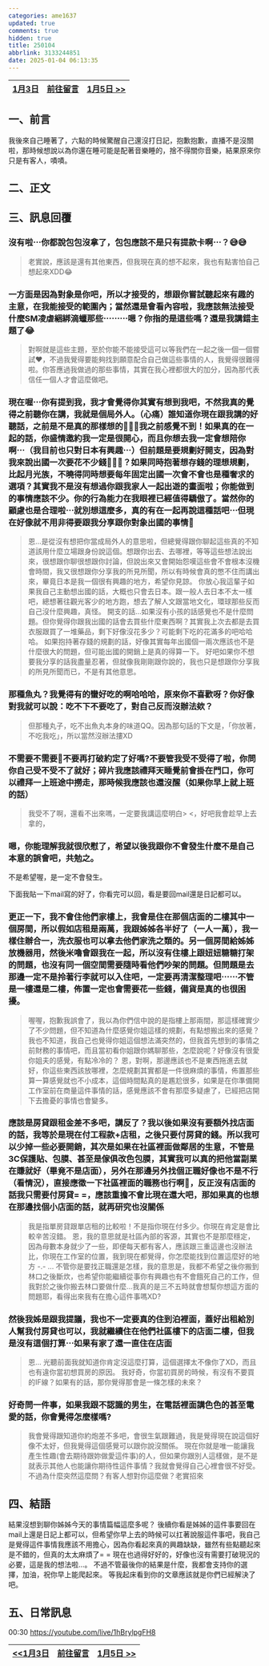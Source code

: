 ```yaml
---
categories: ame1637
updated: true
comments: true
hidden: true
title: 250104
abbrlink: 3133244851
date: 2025-01-04 06:13:35
---
```



| <a href="/ame1637/614797328">1月3日</a> | <a href="javascript:void(0)" onclick="scrollToComments(event)">前往留言</a> | <a href="/ame1637/3452351781">1月5日 >></a> |
| :-------------------------------------: | :-------------------------------------------------------------------------: | :-----------------------------------------: |

## 一、前言

我後來自己睡著了，六點的時候驚醒自己還沒打日記，抱歉抱歉，直播不是沒關啦，那時候想說以為你還在睡可能是配著音樂睡的，捨不得關你音樂，結果原來你只是有客人，嘖嘖。

## 二、正文


## 三、訊息回覆

### 沒有啦⋯你都說包包沒拿了，包包應該不是只有提款卡啊⋯？😅😅

> 老實說，應該是還有其他東西，但我現在真的想不起來，我也有點害怕自己想起來XDD😂

### 一方面是因為對象是你吧，所以才接受的，想跟你嘗試聽起來有趣的主意，在我能接受的範圍內；當然還是會看內容啦，我應該無法接受什麼SM凌虐綑綁滴蠟那些⋯⋯⋯嗯？你指的是這些嗎？還是我講錯主題了😂

> 對啊就是這些主題，至於你能不能接受這可以等我們在一起之後一個一個嘗試❤️，不過我覺得要能夠找到願意配合自己做這些事情的人，我覺得很難得啦。你答應過我做過的那些事情，其實在我心裡都很大的加分，因為那代表信任一個人才會這麼做吧。

### 現在喔⋯你有提到我，我才會覺得你其實有想到我吧，不然我真的覺得之前聽你在講，我就是個局外人。（心痛）誰知道你現在跟我講的好聽話，之前是不是真的那樣想的🫠🫠🫠我之前感覺不到！如果真的在一起的話，你盛情邀約我一定是很開心，而且你想去我一定會想陪你啊⋯（我目前也只對日本有興趣⋯）但前題是要規劃好開支，因為對我來說出國一次要花不少錢🤔🤔🤔？如果同時抱著想存錢的理想規劃，比起月光族，不曉得同時想要每年固定出國一次會不會也是種奢求的選項？其實我不是沒有想過你跟我家人一起出遊的畫面啦；你能做到的事情應該不少。你的行為能力在我眼裡已經值得驕傲了。當然你的顧慮也是合理啦⋯就別想這麼多，真的有在一起再說這種話吧⋯但現在好像就不用非得要跟我分享跟你對象出國的事情🤣

> 恩...是從沒有想把你當成局外人的意思啦，但總覺得跟你聊起這些真的不知道該用什麼立場跟身份說這個。想跟你出去、去哪裡，等等這些想法說出來，很想跟你聊很想跟你討論，但說出來又會開始怨嘆這些會不會根本沒機會時間，我又很想跟你分享我的所見所聞，所以有時候會真的憋不住而講出來，畢竟日本是我一個很有興趣的地方，希望你見諒。
> 你放心我這輩子如果我自己主動想出國的話，大概也只會去日本。跟一般人去日本不太一樣吧，總想著往觀光客少的地方跑，想去了解人文跟當地文化，環球那些反而自己沒什麼興趣，真怪。
> 開支的話...如果沒有小孩的話感覺也不是什麼問題。但你覺得你跟我出國的話會去買些什麼東西啊？其實我上次去都是去買衣服跟買了一堆藥品，剩下好像沒花多少？可能剩下吃的花滿多的吧哈哈哈。
> 如果抱持著存錢的規劃的話，好像其實每年出國個一兩次應該也不是什麼很大的問題，但可能出國的開銷上是真的得算一下。
> 好吧如果你不想要我分享的話我盡量忍著，但就像我剛剛跟你說的，我也只是想跟你分享我的所見所聞而已，不是有其他意思。

### 那種魚丸？我覺得有的蠻好吃的啊哈哈哈，原來你不喜歡呀？你好像對我就可以說：吃不下不要吃了，對自己反而沒辦法欸？

> 但那種丸子，吃不出魚丸本身的味道QQ。因為那句話的下文是，「你放著，不吃我吃」，所以當然沒辦法摟XD

### 不需要不需要🫠不要再打破約定了好嗎?不要管我受不受得了啦，你問你自己受不受不了就好；碎片我應該禮拜天睡覺前會掛在門口，你可以禮拜一上班途中撈走，那時候我應該也還沒醒（如果你早上就上班的話）

> 我受不了啊，還看不出來嗎，一定要我講這麼明白> <，好吧我會趁早上去拿的，

### 嗯，你能理解我就很欣慰了，希望以後我跟你不會發生什麼不是自己本意的誤會吧，共勉之。

不是希望喔，是一定不會發生。

下面我貼一下mail寫的好了，你看完可以回，看是要回mail還是日記都可以。

### 更正一下，我不會住他們家樓上，我會是住在那個店面的二樓其中一個房間，所以假如店租是兩萬，我跟姊姊各半好了（一人一萬），我一樣住辦合一，洗衣服也可以拿去他們家洗之類的。另一個房間給姊姊放機器用，然後米嚕會跟我在一起，所以沒有住樓上跟妞妞糖糖打架的問題，也沒有同一個空間需要隨時看他們吵架的問題。但問題是去那邊一定不是拎著行李就可以入住吧，一定要再清潔整理吧⋯⋯不管是一樓還是二樓，佈置一定也會需要花一些錢，備貨是真的也很困擾。

> 喔喔，抱歉我誤會了，我以為你們信中說的是指樓上那兩間，那這樣確實少了不少問題，但不知道為什麼感覺你姐這樣的規劃，有點想搬出來的感覺？我也不知道，我自己也覺得你姐這個想法滿突然的，但我首先想到的事情之前財務的事情吧，而且當初看你姐跟你媽聊那些，怎麼說呢？好像沒有很愛你姐夫的感覺，有點冷冷的？
> 恩，對啊，那邊應該也不是東西拖進去就好，你這些東西該放哪裡，怎麼規劃其實都是一件很麻煩的事情，佈置那些算一算感覺就也不小成本，這個時間點真的是尷尬很多，如果是在你準備開工作室前在商量這件事情的話，感覺應該不會有那麼多疑慮了，已經把店開下去擔憂的事情也會變多。

### 應該是房貸跟租金差不多吧，講反了？我以後如果沒有要額外找店面的話，我等於是現在付工程款+店租，之後只要付房貸的錢。所以我可以少掉一些必要開銷，其次是如果在社區裡面做鄰居的生意，不管是3C保護貼、包膜、甚至是傢俱改色包膜，其實我可以真的把他當副業在賺就好（畢竟不是店面），另外在那邊另外找個正職好像也不是不行（看情況），直接應徵一下社區裡面的職務也行啊🤣，反正沒有店面的話我只需要付房貸= =，應該重擔不會比現在還大吧，那如果真的也想在那邊找個小店面的話，就再研究也沒關係

> 我是指單房貸跟單店租的比較啦！不是指你現在付多少。你現在肯定是會比較辛苦沒錯。
> 恩，我的意思就是社區內部的客源，其實也不是那麼穩定，因為母數本身就少了一些，即便每天都有客人，應該跟三重這邊也沒辦法比，你現在工作室的位置，我到現在都覺得，你怎麼能找到位置這麼好的地方 -.- ...
> 不管你是要找正職還是怎樣，我的意思是，我都不希望之後你搬到林口之後斷炊，也希望你能繼續從事你有興趣也有不會餓死自己的工作，但我對於之後你搬去林口要做什麼...我真的是三不五時就會想幫你想這方面的問題耶，看得出來我有在擔心這件事嗎XD?

### 然後我姊是跟我提議，我也不一定要真的住到泊裡面，蓋好出租給別人幫我付房貸也可以，我就繼續住在他們社區樓下的店面二樓，但我是沒有這個打算⋯如果有家了還一直住在店面

> 恩... 光聽前面我就知道你肯定沒這麼打算，這個選擇太不像你了XD，而且也有違你當初想買房的原因。
> 我好奇，你當初買房的時候，有沒有不要買的IF線？如果有的話，那你覺得那會是一條怎樣的未來？

### 好奇問一件事，如果我跟不認識的男生，在電話裡面講色色的甚至電愛的話，你會覺得怎麼樣嗎?

> 我會覺得跟知道你約炮差不多吧，會很生氣跟難過，我是覺得現在說這個好像不太好，但我覺得這個感覺可以跟你說沒關係。
> 現在你就是唯一能讓我產生性趣(會去期待跟妳做愛這件事)的人，但如果你跟別人這樣做，是不是就表示其他人也能讓你期待性這件事情？我就會覺得自己心裡會很不好受。
> 不過為什麼突然這麼問？有客人想對你這麼做？老實招來

## 四、結語

結果沒想到聊你姊姊今天的事情篇幅這麼多呢？
後續你看是姊姊的這件事要回在mail上還是日記上都可以，但希望你早上去的時候可以扛著說服這件事吧，我自己是覺得這件事情我應該不用擔心，因為你看起來真的興趣缺缺，雖然有些點聽起來是不錯的，但真的太太麻煩了= =
現在也過得好好的，好像也沒有需要打破現況的必要，這是我的想法啦...。
不過不管最後你的結果是什麼，我都會支持你的選擇，加油，祝你早上能爬起來。
等我起床看到你的文章應該就是你們已經解決了吧。

## 五、日常訊息

00:30
https://youtube.com/live/1hBrylpgFH8

| <a href="/ame1637/614797328"> <<1月3日</a> | <a href="javascript:void(0)" onclick="scrollToComments(event)">前往留言</a> | <a href="/ame1637/3452351781">1月5日 >></a> |
| :----------------------------------------: | :-------------------------------------------------------------------------: | :-----------------------------------------: |




<script>
document.addEventListener('DOMContentLoaded', function() {
    window.scrollToComments = function(event) {
        event.preventDefault();
        document.getElementById('disqus_thread').scrollIntoView({ 
            behavior: 'smooth' 
        });
    }

    window.scrollToTop = function(event) {
        event.preventDefault();
        window.scrollTo({
            top: 0,
            behavior: 'smooth'
        });
    }
});
</script>